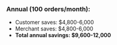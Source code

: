 ### **Annual (100 orders/month):**
- Customer saves: $4,800-6,000
- Merchant saves: $4,800-6,000
- **Total annual savings: $9,600-12,000**
